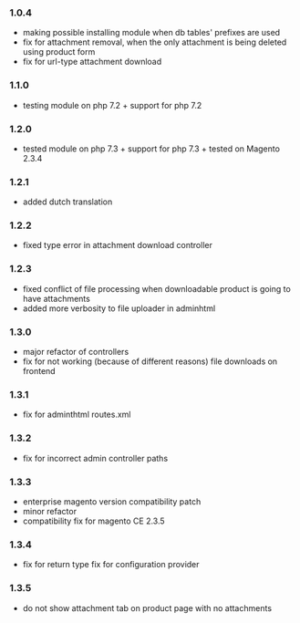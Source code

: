 ### 1.0.4 ###
* making possible installing module when db tables' prefixes are used
* fix for attachment removal, when the only attachment is being deleted using product form
* fix for url-type attachment download

### 1.1.0 ###
* testing module on php 7.2 + support for php 7.2

### 1.2.0 ###
* tested module on php 7.3 + support for php 7.3 + tested on Magento 2.3.4

### 1.2.1 ###
* added dutch translation

### 1.2.2 ###
* fixed type error in attachment download controller

### 1.2.3 ###
* fixed conflict of file processing when downloadable product is going to have attachments
* added more verbosity to file uploader in adminhtml

### 1.3.0 ###
* major refactor of controllers
* fix for not working (because of different reasons) file downloads on frontend

### 1.3.1 ###
* fix for adminthtml routes.xml

### 1.3.2 ###
* fix for incorrect admin controller paths

### 1.3.3 ###
* enterprise magento version compatibility patch
* minor refactor
* compatibility fix for magento CE 2.3.5

### 1.3.4 ###
* fix for return type fix for configuration provider

### 1.3.5 ###
* do not show attachment tab on product page with no attachments
